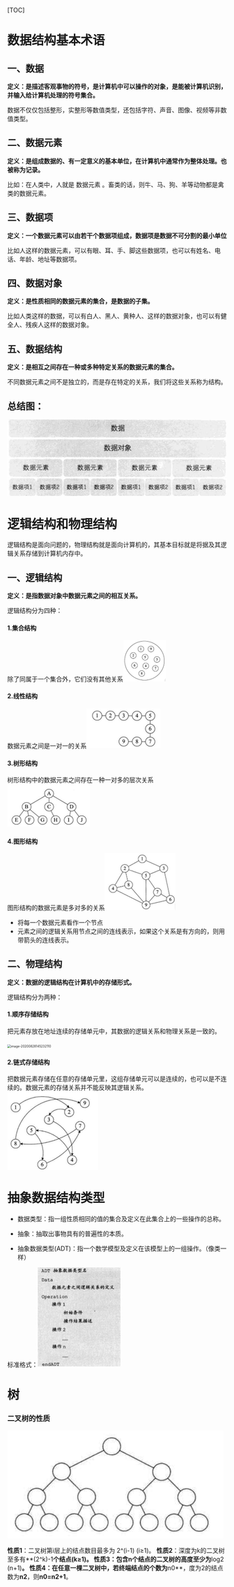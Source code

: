 [TOC]



# 数据结构基本术语

## 一、数据

**定义：是描述客观事物的符号，是计算机中可以操作的对象，是能被计算机识别，并输入给计算机处理的符号集合。**

数据不仅仅包括整形，实整形等数值类型，还包括字符、声音、图像、视频等非数值类型。

## 二、数据元素

**定义：是组成数据的、有一定意义的基本单位，在计算机中通常作为整体处理。也被称为记录。**

比如：在人类中，人就是 数据元素 。畜类的话，则牛、马、狗、羊等动物都是禽类的数据元素。

## 三、数据项

**定义：一个数据元素可以由若干个数据项组成，数据项是数据不可分割的最小单位**

比如人这样的数据元素，可以有眼、耳、手、脚这些数据项，也可以有姓名、电话、年龄、地址等数据项。

## 四、数据对象

**定义：是性质相同的数据元素的集合，是数据的子集。**

比如人类这样的数据，可以有白人、黑人、黄种人、这样的数据对象，也可以有健全人、残疾人这样的数据对象。

## 五、数据结构

**定义：是相互之间存在一种或多种特定关系的数据元素的集合。**

不同数据元素之间不是独立的，而是存在特定的关系，我们将这些关系称为结构。



## 总结图：

![image-20200828151223095](../../assets\image-20200828151223095.png)





# 逻辑结构和物理结构

逻辑结构是面向问题的，物理结构就是面向计算机的，其基本目标就是将据及其逻辑关系存储到计算机内存中。

## 一、逻辑结构

**定义：是指数据对象中数据元素之间的相互关系。**

逻辑结构分为四种：

#### 1.集合结构

除了同属于一个集合外，它们没有其他关系<img src="../../assets/image-20200828141455832.png" alt="image-20200828141455832" style="zoom:50%;" />

#### 2.线性结构

数据元素之间是一对一的关系<img src="../../assets/image-20200828141556531.png" alt="image-20200828141556531" style="zoom:50%;" />

#### 3.树形结构

树形结构中的数据元素之间存在一种一对多的层次关系<img src="../../assets/image-20200828141629811.png" alt="image-20200828141629811" style="zoom:50%;" />

#### 4.图形结构

图形结构的数据元素是多对多的关系<img src="../../assets/image-20200828141712973.png" alt="image-20200828141712973" style="zoom:50%;" />

* 将每一个数据元素看作一个节点
* 元素之间的逻辑关系用节点之间的连线表示，如果这个关系是有方向的，则用带箭头的连线表示。

## 二、物理结构

**定义：数据的逻辑结构在计算机中的存储形式。**

逻辑结构分为两种：

#### 1.顺序存储结构

把元素存放在地址连续的存储单元中，其数据的逻辑关系和物理关系是一致的。

<img src="C:\Users\health_x\AppData\Roaming\Typora\typora-user-images\image-20200828145232110.png" alt="image-20200828145232110" style="zoom:50%;" />

#### 2.链式存储结构

把数据元素存储在任意的存储单元里，这组存储单元可以是连续的，也可以是不连续的。数据元素的存储关系并不能反映其逻辑关系。<img src="../../assets/image-20200828145439403.png" alt="image-20200828145439403" style="zoom:50%;" />





# 抽象数据结构类型

* 数据类型：指一组性质相同的值的集合及定义在此集合上的一些操作的总称。
* 抽象：抽取出事物具有的普遍性的本质。

* 抽象数据类型(ADT)：指一个数学模型及定义在该模型上的一组操作。（像类一样）

标准格式：<img src="../../assets/image-20200828150640517.png" alt="image-20200828150640517" style="zoom:50%;" />









# 树



### 二叉树的性质



![](../../assets/image-20200918210327779.png)

**性质1**：二叉树第i层上的结点数目最多为 2^(i-1) (i≥1)。
**性质2**：深度为k的二叉树至多有**(2^k)-1**个结点(k≥1)。
**性质3**：包含n个结点的二叉树的高度至少为**log2 (n+1)**。
**性质4**：在任意一棵二叉树中，若终端结点的个数为**n0**，度为2的结点数为**n2**，则**n0=n2+1**。

